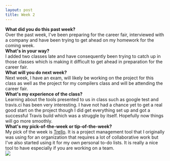 ```yaml
---
layout: post
title: Week 2
---
```


<strong>What did you do this past week?</strong>
<br>
Over the past week, I've been preparing for the career fair, interviewed with a company and have been trying to get ahead on my homework for the coming week.
<br>
<strong>What's in your way?</strong>
<br>
I added two classes late and have consequently been trying to catch up in those classes which is making it difficult to get ahead in preparation for the career fair.
<br>
<strong>What will you do next week?</strong>
<br>
Next week, I have an exam, will likely be working on the project for this class as well as the project for my compilers class and will be attending the career fair.
<br>
<strong>What's my experience of the class?</strong>
<br>
Learning about the tools presented to us in class such as google test and travis.ci has been very interesting. I have not had a chance yet to get a real good start on the project though I did get everything set up and got a successful Travis build which was a struggle by itself. Hopefully now things will go more smoothly.
<br>
<strong>What's my pick-of-the-week or tip-of-the-week?</strong>
<br>
My pick of the week is <a href="https://trello.com">Trello</a>. It is a project management tool that I originally was using for an organization that requires a lot of collaborative work but I've also started using it for my own personal to-do lists. It is really a nice tool to have especially if you are working on a team.
<br>
<img src="https://avatars0.githubusercontent.com/u/691520?v=4&u=63151621c59bfa1ec1c84b9d08aa8a3c9034b21b&s=400">
